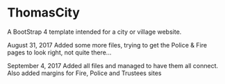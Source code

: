 # ThomasCity
A BootStrap 4 template intended for a city or village website. 

August 31, 2017
Added some more files, trying to get the Police & Fire pages to look right, not quite there...

September 4, 2017
Added all files and managed to have them all connect. Also added margins for Fire, Police and Trustees sites
